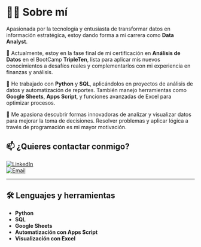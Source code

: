 # 👩‍💻 Sobre mí  

Apasionada por la tecnología y entusiasta de transformar datos en información estratégica, estoy dando forma a mi carrera como **Data Analyst**.  

🔭 Actualmente, estoy en la fase final de mi certificación en **Análisis de Datos** en el BootCamp **TripleTen**, lista para aplicar mis nuevos conocimientos a desafíos reales y complementarlos con mi experiencia en finanzas y análisis.  

🌱 He trabajado con **Python** y **SQL**, aplicándolos en proyectos de análisis de datos y automatización de reportes. También manejo herramientas como **Google Sheets**, **Apps Script**, y funciones avanzadas de Excel para optimizar procesos.  

💓 Me apasiona descubrir formas innovadoras de analizar y visualizar datos para mejorar la toma de decisiones. Resolver problemas y aplicar lógica a través de programación es mi mayor motivación.  

## 📫 ¿Quieres contactar conmigo?  
[![LinkedIn](https://img.shields.io/badge/LinkedIn-Javiera%20Mondaca-blue?style=flat-square&logo=linkedin)](https://www.linkedin.com/in/javieramondaca)  
[![Email](https://img.shields.io/badge/Email-javiera.mondaca.g%40gmail.com-D14836?style=flat-square&logo=gmail&logoColor=white)](mailto:javiera.mondaca.g@gmail.com)  

---

## 🛠️ Lenguajes y herramientas  
- **Python**  
- **SQL**  
- **Google Sheets**  
- **Automatización con Apps Script**  
- **Visualización con Excel**
